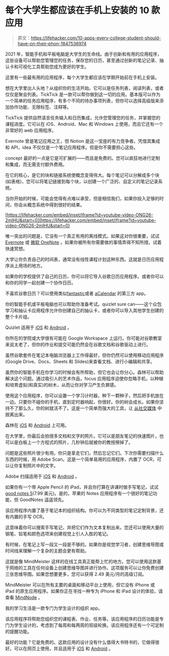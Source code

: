 # 每个大学生都应该在手机上安装的 10 款应用

> 原文：<https://lifehacker.com/10-apps-every-college-student-should-have-on-their-phon-1847536974>

2021 年，智能手机和平板电脑是大学生的生命线。由于创新和有用的应用程序，这些设备可以帮助您管理您的任务，保存您的日历，甚至通过创新的笔记记录、抽认卡和可视化工具帮助您成为更好的学生。

这里有一些最有用的应用程序，每个大学生都应该在学期开始前在手机上安装。

想在大学里出人头地？从组织你的生活开始。它可以是任务列表，阅读列表，或者仅仅是聚会列表。TickTick 是一款可以帮你做到这一切的应用。基本版可以作为一个简单的任务应用程序，有多个不同的待办事项列表，但你可以选择高级版来添加协作功能、无限标签、注释等。

TickTick 提供自然语言任务输入和日历集成，允许您管理您的任务，并掌握您的课程进度。它可以在 iOS、Android、Mac 和 Windows 上使用，而且它还有一个非常好的 web 应用程序。

Evernote 曾是笔记应用之王，但 Notion 是这一宝座的有力竞争者。凭借其集成和 API，idea 不仅仅是一个笔记应用程序。但是你不需要担心这些。

concept 最好的一点是它是可扩展的——而且是免费的。您可以疯狂地进行定制和集成，而无需支付额外费用。

在它的核心，是它的块和链接系统使概念变得伟大。每个笔记可以分解成多个块(如表格)，您可以将笔记链接到每个块，以创建一个广泛的、自定义的笔记记录系统。

当你开始的时候，可能会觉得有点难以承受，但是相信我们，如果你投入足够的时间，你会从概念系统中得到很好的结果。

 [https://lifehacker.com/embed/inset/iframe?id=youtube-video-ONG26-2mIHU&start=0](https://lifehacker.com/embed/inset/iframe?id=youtube-video-ONG26-2mIHU&start=0) 

唯一突出的问题是，它没有一个真正有用的离线模式。如果这对你很重要，试试 [Evernote](https://evernote.com/) 或 [微软 OneNote](https://www.microsoft.com/en-us/microsoft-365/onenote/digital-note-taking-app) 。如果你被所有你需要做的事情弄得不知所措，试着快速冥想。

大学让你负责自己的时间表，通常没有线性课程计划这种东西。这就是日历应用程序派上用场的地方。

如果你的学校提供了自己的日历，你可以将它导入谷歌日历应用程序。或者你可以和你的同学一起创建一个协作日历。

不喜欢谷歌日历？可以使用类似[fantastic](https://apps.apple.com/us/app/fantastical-calendar-tasks/id718043190)或者 [aCalendar](https://play.google.com/store/apps/details?id=org.withouthat.acalendar) 的第三方 app。

你的智能手机或平板电脑也可以帮助你准备考试。quizlet sure can——这个众包学习和抽认卡应用程序允许你创建自己的抽认卡，或者你可以导入其他学生创建的整个卡片组。

Quizlet 适用于 [iOS](https://apps.apple.com/us/app/quizlet/id546473125) 和 [Android](https://play.google.com/store/apps/details?id=com.quizlet.quizletandroid) 。

你所在的学院或大学很有可能在 Google Workspace 上运行。你可能对谷歌教室来说太老了，但你的作业和提交可能仍然会在谷歌文档和谷歌驱动上进行。

虽然谷歌套件在笔记本电脑浏览器上工作得最好，但你仍然可以使用移动应用程序(Google Drive、Docs、Sheets 和 Slides)来查看文档、进行小编辑和共享。

虽然你的智能手机在你学习的时候会有所帮助，但它也会让你分心。森林可以帮助解决这个问题。通过吸引人的艺术作品，focus 应用程序迫使你忽略手机，以种植和培育虚拟(和真实)的树木，从而让你对学习产生负罪感。

使用这个应用程序，你可以设置一个学习计时器，种下一颗种子，然后把手机放在一边。只要你不碰你的手机，直到定时器响起，你很好。你的树会成长。如果你坚持不了那么久，你的树就活不了。这是一个简单而强大的工具，让 [从社交媒体](https://lifehacker.com/you-can-make-instagram-less-addicting-if-you-want-1847288680) 中脱离出来。

森林在 [iOS](https://apps.apple.com/us/app/forest-stay-focused/id866450515) 和 [Android](https://play.google.com/store/apps/details?id=cc.forestapp) 上可用。

在大学里，你最后会拍很多文档和文字的照片。它可以是朋友笔记的快速图片，也可以是白板上一个方程式的照片，几秒钟后就被你的教授擦掉了。

问题是这些照片很少有用。你只是拿走它们，然后忘记它们。下次你需要扫描什么东西的时候，用 Adobe Scan。这是一个简单易用的应用程序，内置了 OCR，可以让你复制照片中的文字。

Adobe 扫描适用于 [iOS](https://apps.apple.com/us/app/adobe-scan-mobile-pdf-scanner/id1199564834) 和 [Android](https://play.google.com/store/apps/details?id=com.adobe.scan.android&hl=en_US) 。

如果你有一个带 Apple Pencil 的 iPad，并且你打算在讲课时做手写笔记，试试[good notes 5](https://apps.apple.com/app/goodnotes-5/id1444383602)(7.99 美元)。是的，苹果的 Notes 应用程序有一个很好的笔记功能，但 GoodNotes 遥遥领先。

该应用程序内置了基于笔记本的组织结构。你可以为不同类型的笔记定制背景，还有内置的手写 OCR。

这意味着你可以搜索手写笔记，并把它们作为文本复制出来。您还可以使用大量的钢笔、铅笔和颜色选项来创建视觉上引人入胜的笔记。

有时候，在笔记上写一段又一段是不够的。如果你是视觉学习者，创建思维导图或时间线来理解一个复杂的主题会更有帮助。

这就是像 MindMeister 这样的在线工具真正能帮上忙的地方。您可以使用这款基于网络的工具在任何设备上创建思维导图并进行协作。这项服务可以让你免费创建三张思维导图。如果您想要更多，您可以获得 2.49 美元/月的高级订阅。

MindMeister 可以在所有主要的桌面和移动平台上使用，但它没有 iPhone 或 iPad 的原生应用程序。如果你正在寻找一种专为 iPhone 和 iPad 设计的体验，请查看 [MindNode](https://www.mindnode.com/) 。

我的学习生活是一款专门为学生设计的组织 app。

该应用程序将帮助您组织您的课程表、作业、任务等。该应用程序的日历功能是专门为学生设计的，考虑到了每周和每两周的班级轮换。该应用程序还有一个可定制的提醒功能。

最好的功能？它是免费的。这款应用的设计没有什么值得大书特书的，它做得很好。可以在网页上使用，并且适用于 [iOS](https://apps.apple.com/app/id910639339?utm_medium=platforms&utm_source=mystudylife.com) 和 [Android](https://play.google.com/store/apps/details?id=com.virblue.mystudylife&utm_source=mystudylife.com&utm_medium=platforms) 。